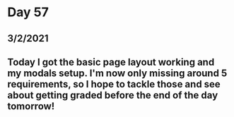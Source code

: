 # Day 57
## __3/2/2021__

## Today I got the basic page layout working and my modals setup. I'm now only missing around 5 requirements, so I hope to tackle those and see about getting graded before the end of the day tomorrow!